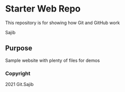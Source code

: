 # Starter Web Repo

This repository is for showing how Git and GitHub work

Sajib
## Purpose

Sample website with plenty of files for demos

### Copyright
2021 Git.Sajib